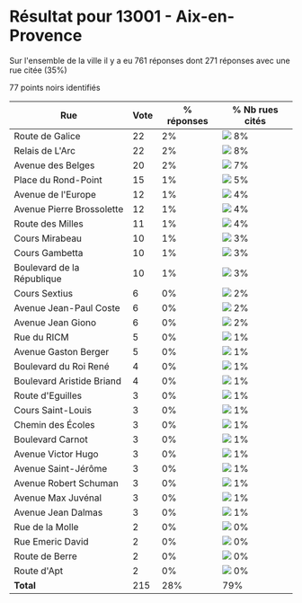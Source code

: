 # Résultat pour 13001 - Aix-en-Provence

Sur l'ensemble de la ville il y a eu 761 réponses dont 271 réponses avec une rue citée (35%)

77 points noirs identifiés

| Rue | Vote | % réponses | % Nb rues cités|
|-----|------|------------|----------------|
| Route de Galice | 22 | 2% | <img src="../../img/bar_8.gif" />&nbsp;8%|
| Relais de L'Arc | 22 | 2% | <img src="../../img/bar_8.gif" />&nbsp;8%|
| Avenue des Belges | 20 | 2% | <img src="../../img/bar_7.gif" />&nbsp;7%|
| Place du Rond-Point | 15 | 1% | <img src="../../img/bar_5.gif" />&nbsp;5%|
| Avenue de l'Europe | 12 | 1% | <img src="../../img/bar_4.gif" />&nbsp;4%|
| Avenue Pierre Brossolette | 12 | 1% | <img src="../../img/bar_4.gif" />&nbsp;4%|
| Route des Milles | 11 | 1% | <img src="../../img/bar_4.gif" />&nbsp;4%|
| Cours Mirabeau | 10 | 1% | <img src="../../img/bar_3.gif" />&nbsp;3%|
| Cours Gambetta | 10 | 1% | <img src="../../img/bar_3.gif" />&nbsp;3%|
| Boulevard de la République | 10 | 1% | <img src="../../img/bar_3.gif" />&nbsp;3%|
| Cours Sextius | 6 | 0% | <img src="../../img/bar_2.gif" />&nbsp;2%|
| Avenue Jean-Paul Coste | 6 | 0% | <img src="../../img/bar_2.gif" />&nbsp;2%|
| Avenue Jean Giono | 6 | 0% | <img src="../../img/bar_2.gif" />&nbsp;2%|
| Rue du RICM | 5 | 0% | <img src="../../img/bar_1.gif" />&nbsp;1%|
| Avenue Gaston Berger | 5 | 0% | <img src="../../img/bar_1.gif" />&nbsp;1%|
| Boulevard du Roi René | 4 | 0% | <img src="../../img/bar_1.gif" />&nbsp;1%|
| Boulevard Aristide Briand | 4 | 0% | <img src="../../img/bar_1.gif" />&nbsp;1%|
| Route d'Eguilles | 3 | 0% | <img src="../../img/bar_1.gif" />&nbsp;1%|
| Cours Saint-Louis | 3 | 0% | <img src="../../img/bar_1.gif" />&nbsp;1%|
| Chemin des Écoles | 3 | 0% | <img src="../../img/bar_1.gif" />&nbsp;1%|
| Boulevard Carnot | 3 | 0% | <img src="../../img/bar_1.gif" />&nbsp;1%|
| Avenue Victor Hugo | 3 | 0% | <img src="../../img/bar_1.gif" />&nbsp;1%|
| Avenue Saint-Jérôme | 3 | 0% | <img src="../../img/bar_1.gif" />&nbsp;1%|
| Avenue Robert Schuman | 3 | 0% | <img src="../../img/bar_1.gif" />&nbsp;1%|
| Avenue Max Juvénal | 3 | 0% | <img src="../../img/bar_1.gif" />&nbsp;1%|
| Avenue Jean Dalmas | 3 | 0% | <img src="../../img/bar_1.gif" />&nbsp;1%|
| Rue de la Molle | 2 | 0% | <img src="../../img/bar_0.gif" />&nbsp;0%|
| Rue Emeric David | 2 | 0% | <img src="../../img/bar_0.gif" />&nbsp;0%|
| Route de Berre | 2 | 0% | <img src="../../img/bar_0.gif" />&nbsp;0%|
| Route d'Apt | 2 | 0% | <img src="../../img/bar_0.gif" />&nbsp;0%|
| **Total** | 215 | 28% | 79%|
